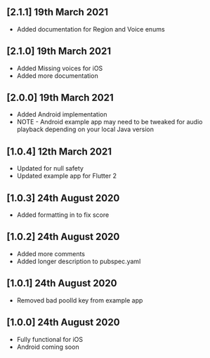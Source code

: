 ## [2.1.1] 19th March 2021

* Added documentation for Region and Voice enums

## [2.1.0] 19th March 2021

* Added Missing voices for iOS
* Added more documentation

## [2.0.0] 19th March 2021

* Added Android implementation
* NOTE - Android example app may need to be tweaked for audio playback depending on your local Java version

## [1.0.4] 12th March 2021

* Updated for null safety
* Updated example app for Flutter 2

## [1.0.3] 24th August 2020

* Added formatting in to fix score

## [1.0.2] 24th August 2020

* Added more comments
* Added longer description to pubspec.yaml

## [1.0.1] 24th August 2020

* Removed bad poolId key from example app

## [1.0.0] 24th August 2020

* Fully functional for iOS
* Android coming soon
